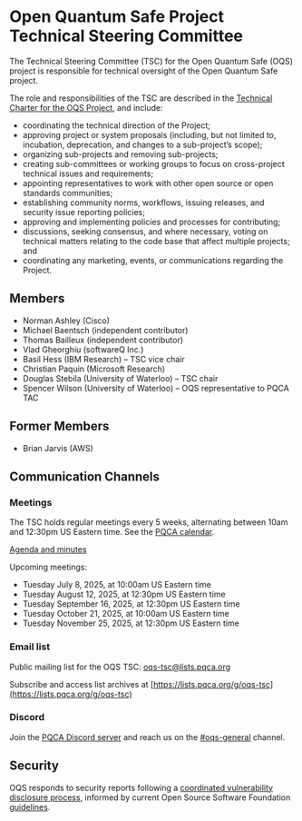 # Open Quantum Safe Project Technical Steering Committee

The Technical Steering Committee (TSC) for the Open Quantum Safe (OQS) project is responsible for technical oversight of the Open Quantum Safe project.

The role and responsibilities of the TSC are described in the [Technical Charter for the OQS Project](charter/charter-2024-01-03.pdf), and include:

- coordinating the technical direction of the Project;
- approving project or system proposals (including, but not limited to, incubation, deprecation, and changes to a sub-project’s scope);
- organizing sub-projects and removing sub-projects;
- creating sub-committees or working groups to focus on cross-project technical issues and requirements;
- appointing representatives to work with other open source or open standards communities;
- establishing community norms, workflows, issuing releases, and security issue reporting policies;
- approving and implementing policies and processes for contributing;
- discussions, seeking consensus, and where necessary, voting on technical matters relating to the code base that affect multiple projects; and
- coordinating any marketing, events, or communications regarding the Project.

## Members

- Norman Ashley (Cisco)
- Michael Baentsch (independent contributor)
- Thomas Bailleux (independent contributor)
- Vlad Gheorghiu (softwareQ Inc.)
- Basil Hess (IBM Research) – TSC vice chair
- Christian Paquin (Microsoft Research)
- Douglas Stebila (University of Waterloo) – TSC chair
- Spencer Wilson (University of Waterloo) – OQS representative to PQCA TAC

## Former Members
- Brian Jarvis (AWS)

## Communication Channels

### Meetings

The TSC holds regular meetings every 5 weeks, alternating between 10am and 12:30pm US Eastern time.  See the [PQCA calendar](https://pqca.org/calendar/).

[Agenda and minutes](meetings/index.md)

Upcoming meetings:

- Tuesday July 8, 2025, at 10:00am US Eastern time
- Tuesday August 12, 2025, at 12:30pm US Eastern time
- Tuesday September 16, 2025, at 12:30pm US Eastern time
- Tuesday October 21, 2025, at 10:00am US Eastern time
- Tuesday November 25, 2025, at 12:30pm US Eastern time

### Email list

Public mailing list for the OQS TSC: [oqs-tsc@lists.pqca.org](mailto:oqs-tsc@lists.pqca.org)

Subscribe and access list archives at [https://lists.pqca.org/g/oqs-tsc](https://lists.pqca.org/g/oqs-tsc)

### Discord

Join the [PQCA Discord server](https://discord.gg/gv8YN5bb) and reach us on the [#oqs-general](https://discordapp.com/channels/1202723482224295936/1203395992003678238) channel.

## Security

OQS responds to security reports following a [coordinated vulnerability disclosure process](security/response-process.md), informed by current Open Source Software Foundation [guidelines](https://github.com/ossf/oss-vulnerability-guide).
